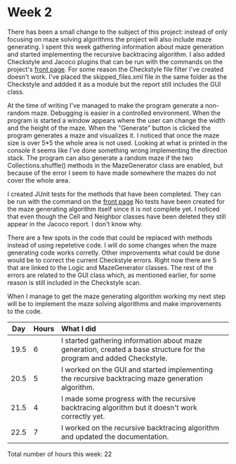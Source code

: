 # Week 2

There has been a small change to the subject of this project: instead of only focusing on maze solving algorithms the project will also include maze generating. I spent this week gathering information about maze generation and started implementing the recursive backtracing algorithm. I also added Checkstyle and Jacoco plugins that can be run with the commands on the project's [front page](https://github.com/H4m5t3r/Comparison-of-maze-solving-algorithms). For some reason the Checkstyle file filter I've created doesn't work. I've placed the skipped_files.xml file in the same folder as the Checkstyle and addded it as a module but the report still includes the GUI class.

At the time of writing I've managed to make the program generate a non-random maze. Debugging is easier in a controlled environment. When the program is started a window appears where the user can change the width and the height of the maze. When the "Generate" button is clicked the program generates a maze and visualizes it. I noticed that once the maze size is over 5*5 the whole area is not used. Looking at what is printed in the console it seems like I've done something wrong implementing the direction stack. The program can also generate a random maze if the two Collections.shuffle() methods in the MazeGenerator class are enabled, but because of the error I seem to have made somewhere the mazes do not cover the whole area.

I created JUnit tests for the methods that have been completed. They can be run with the command on the [front page](https://github.com/H4m5t3r/Comparison-of-maze-solving-algorithms) No tests have been created for the maze generating algorithm itself since it is not complete yet. I noticed that even though the Cell and Neighbor classes have been deleted they still appear in the Jacoco report. I don't know why.

There are a few spots in the code that could be replaced with methods instead of using repetetive code. I will do some changes when the maze generating code works corretly. Other improvements what could be done would be to correct the current Checkstyle errors. Right now there are 5 that are linked to the Logic and MazeGenerator classes. The rest of the errors are related to the GUI class which, as mentioned earlier, for some reason is still included in the Checkstyle scan.

When I manage to get the maze generating algorithm working my next step will be to implement the maze solving algorithms and make improvements to the code.

| Day | Hours | What I did  |
| :----:|:-----| :-----|
|19.5|6| I started gathering information about maze generation, created a base structure for the program and added Checkstyle. |
|20.5|5| I worked on the GUI and started implementing the recursive backtracing maze generation algorithm. |
|21.5|4| I made some progress with the recursive backtracing algorithm but it doesn't work correctly yet. |
|22.5|7| I worked on the recursive backtracing algorithm and updated the documentation. |

Total number of hours this week: 22
